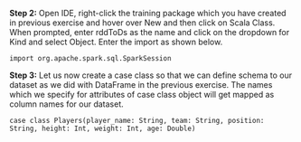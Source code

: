 
**Step 2:** Open IDE, right-click the training package which you have created in previous exercise and hover over New and then click on Scala Class. When prompted, enter rddToDs as the name and click on the dropdown for Kind and select Object. Enter the import as shown below.
 
```
import org.apache.spark.sql.SparkSession
```

**Step 3:** Let us now create a case class so that we can define schema to our dataset as we did with DataFrame in the previous exercise. The names which we specify for attributes of case class object will get mapped as column names for our dataset. 

```
case class Players(player_name: String, team: String, position: String, height: Int, weight: Int, age: Double)
```
